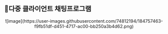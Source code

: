 ## 💬다중 클라이언트 채팅프로그램

<p align="center">![image](https://user-images.githubusercontent.com/74812194/184757463-f9fb51df-d451-4717-ac00-bb250a3b4d62.png)</p>


